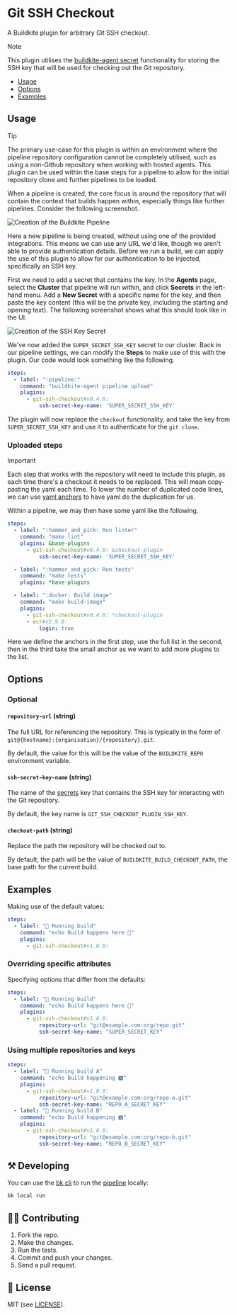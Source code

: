 # Git SSH Checkout

A Buildkite plugin for arbitrary Git SSH checkout.

> [!NOTE]
> This plugin utilises the [buildkite-agent secret](https://buildkite.com/docs/agent/v3/cli-secret) functionality for storing the SSH key that will be used for checking out the Git repository.

- [Usage](#usage)
- [Options](#options)
- [Examples](#examples)

## Usage

> [!TIP]
> The primary use-case for this plugin is within an environment where the pipeline repository configuration cannot be completely utilised, such as using a non-Github repository when working with hosted agents. This plugin can be used within the base steps for a pipeline to allow for the initial repository clone and further pipelines to be loaded.

When a pipeline is created, the core focus is around the repository that will contain the context that builds happen within, especially things like further pipelines. Consider the following screenshot.

![Creation of the Buildkite Pipeline](./images/pipeline-creation.png)

Here a new pipeline is being created, without using one of the provided integrations. This means we can use any URL we'd like, though we aren't able to provide authentication details. Before we run a build, we can apply the use of this plugin to allow for our authentication to be injected, specifically an SSH key.

First we need to add a secret that contains the key. In the **Agents** page, select the **Cluster** that pipeline will run within, and click **Secrets** in the left-hand menu. Add a **New Secret** with a specific name for the key, and then paste the key content (this will be the private key, including the starting and opening text). The following screenshot shows what this should look like in the UI.

![Creation of the SSH Key Secret](./images/secret-creation.png)

We've now added the `SUPER_SECRET_SSH_KEY` secret to our cluster. Back in our pipeline settings, we can modify the **Steps** to make use of this with the plugin. Our code would look something like the following.

```yaml
steps:
  - label: ":pipeline:"
    command: "buildkite-agent pipeline upload"
    plugins:
      - git-ssh-checkout#v0.4.0:
          ssh-secret-key-name: 'SUPER_SECRET_SSH_KEY'
```

The plugin will now replace the `checkout` functionality, and take the key from `SUPER_SECRET_SSH_KEY` and use it to authenticate for the `git clone`.

### Uploaded steps

> [!IMPORTANT]
> Each step that works with the repository will need to include this plugin, as each time there's a checkout it needs to be replaced. This will mean copy-pasting the yaml each time. To lower the number of duplicated code lines, we can use [yaml anchors](https://www.educative.io/blog/advanced-yaml-syntax-cheatsheet#widget-parent-sKxMrCO3hs1xwmkqj7yLg%20__className_95156b%20__variable_95156b) to have yaml do the duplication for us.

Within a pipeline, we may then have some yaml like the following.

```yaml
steps:
  - label: ":hammer_and_pick: Run linter"
    command: "make lint"
    plugins: &base-plugins
      - git-ssh-checkout#v0.4.0: &checkout-plugin
          ssh-secret-key-name: 'SUPER_SECRET_SSH_KEY'

  - label: ":hammer_and_pick: Run tests"
    command: "make tests"
    plugins: *base-plugins

  - label: ":docker: Build image"
    command: "make build-image"
    plugins:
      - git-ssh-checkout#v0.4.0: *checkout-plugin
      - ecr#v2.9.0:
          login: true
```

Here we define the anchors in the first step, use the full list in the second, then in the third take the small anchor as we want to add more plugins to the list.

## Options

### Optional

#### `repository-url` (string)

The full URL for referencing the repository. This is typically in the form of `git@{hostname}:{organisation}/{repository}.git`.

By default, the value for this will be the value of the `BUILDKITE_REPO` environment variable.

#### `ssh-secret-key-name` (string)

The name of the [secrets](https://buildkite.com/docs/agent/v3/cli-secret) key that contains the SSH key for interacting with the Git repository.

By default, the key name is `GIT_SSH_CHECKOUT_PLUGIN_SSH_KEY`.

#### `checkout-path` (string)

Replace the path the repository will be checked out to.

By default, the path will be the value of `BUILDKITE_BUILD_CHECKOUT_PATH`, the base path for the current build.

## Examples

Making use of the default values:

```yaml
steps:
  - label: "🔨 Running build"
    command: "echo Build happens here 💪"
    plugins:
      - git-ssh-checkout#v1.0.0:
```

### Overriding specific attributes

Specifying options that differ from the defaults:

```yaml
steps:
  - label: "🔨 Running build"
    command: "echo Build happens here 💪"
    plugins:
      - git-ssh-checkout#v1.0.0:
          repository-url: "git@example.com:org/repo.git"
          ssh-secret-key-name: "SUPER_SECRET_KEY"
```

### Using multiple repositories and keys

```yaml
steps:
  - label: "🔨 Running build A"
    command: "echo Build happening 🅰"
    plugins:
      - git-ssh-checkout#v1.0.0:
          repository-url: "git@example.com:org/repo-a.git"
          ssh-secret-key-name: "REPO_A_SECRET_KEY"
  - label: "🔨 Running build B"
    command: "echo Build happening 🅱"
    plugins:
      - git-ssh-checkout#v1.0.0:
          repository-url: "git@example.com:org/repo-b.git"
          ssh-secret-key-name: "REPO_B_SECRET_KEY"
```

## ⚒ Developing

You can use the [bk cli](https://github.com/buildkite/cli) to run the [pipeline](.buildkite/pipeline.yml) locally:

```bash
bk local run
```

## 👩‍💻 Contributing

1. Fork the repo.
2. Make the changes.
3. Run the tests.
4. Commit and push your changes.
5. Send a pull request.

## 📜 License

MIT (see [LICENSE](./LICENSE)).
